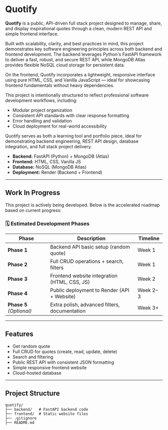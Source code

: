 # Quotify

**Quotify** is a public, API-driven full stack project designed to manage, share, and display inspirational quotes through a clean, modern REST API and simple frontend interface.

Built with scalability, clarity, and best practices in mind, this project demonstrates key software engineering principles across both backend and frontend development. The backend leverages Python's FastAPI framework to deliver a fast, robust, and secure REST API, while MongoDB Atlas provides flexible NoSQL cloud storage for persistent data.

On the frontend, Quotify incorporates a lightweight, responsive interface using pure HTML, CSS, and Vanilla JavaScript — ideal for showcasing frontend fundamentals without heavy dependencies.

This project is intentionally structured to reflect professional software development workflows, including:

- Modular project organization  
- Consistent API standards with clear response formatting  
- Error handling and validation  
- Cloud deployment for real-world accessibility  

Quotify serves as both a learning tool and portfolio piece, ideal for demonstrating backend engineering, REST API design, database integration, and full stack project delivery. 

- **Backend:** FastAPI (Python) + MongoDB (Atlas)  
- **Frontend:** HTML, CSS, Vanilla JS  
- **Database:** NoSQL (MongoDB Atlas)  
- **Deployment:** Render (Backend + Frontend)  

---

## Work In Progress

This project is actively being developed. Below is the accelerated roadmap based on current progress:

### 🗓️ **Estimated Development Phases**

| Phase                 | Description                          | Timeline         |
|----------------------|--------------------------------------|------------------|
| **Phase 1**          | Backend API basic setup (random quote) | Week 1          |
| **Phase 2**          | Full CRUD operations + search, filters | Week 1          |
| **Phase 3**          | Frontend website integration (HTML, CSS, JS) | Week 2          |
| **Phase 4**          | Public deployment to Render (API + Website) | Week 2–3        |
| **Phase 5** *(Optional)* | Extra polish, advanced filters, documentation | Week 3+         |

---

## Features

- Get random quote  
- Full CRUD for quotes (create, read, update, delete)  
- Search and filtering  
- Public REST API with consistent JSON formatting  
- Simple responsive frontend website  
- Cloud-hosted database  

---

## Project Structure

```plaintext
quotify/
├── backend/   # FastAPI backend code
├── frontend/  # Static website files
├── .gitignore
├── README.md
